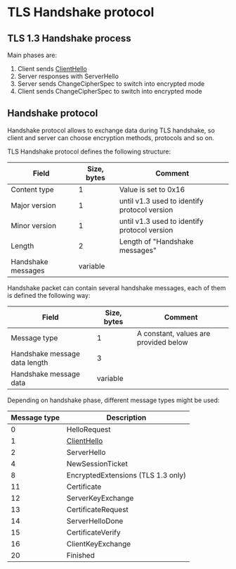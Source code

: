 # TLS Handshake protocol

## TLS 1.3 Handshake process
Main phases are:
1. Client sends [ClientHello](client-hello.md)
2. Server responses with ServerHello
3. Server sends ChangeCipherSpec to switch into encrypted mode
4. Client sends ChangeCipherSpec to switch into encrypted mode

## Handshake protocol
Handshake protocol allows to exchange data during TLS handshake,
so client and server can choose encryption methods, protocols and so on.

TLS Handshake protocol defines the following structure:

| Field              | Size, bytes | Comment                                      |
|--------------------|-------------|----------------------------------------------|
| Content type       | 1           | Value is set to 0x16                         |
| Major version      | 1           | until v1.3 used to identify protocol version |
| Minor version      | 1           | until v1.3 used to identify protocol version |
| Length             | 2           | Length of "Handshake messages"               |
| Handshake messages | variable    |                                              |

Handshake packet can contain several handshake messages, each
of them is defined the following way:

| Field                         | Size, bytes | Comment                               |
|-------------------------------|-------------|---------------------------------------|
| Message type                  | 1           | A constant, values are provided below |
| Handshake message data length | 3           |                                       |
| Handshake message data        | variable    |                                       |

Depending on handshake phase, different message types might be used:

| Message type	 | Description                         |
|---------------|-------------------------------------|
| 0             | 	HelloRequest                       |
| 1             | 	[ClientHello](client-hello.md)     |
| 2             | 	ServerHello                        |
| 4             | 	NewSessionTicket                   |
| 8             | 	EncryptedExtensions (TLS 1.3 only) |
| 11            | 	Certificate                        |
| 12            | 	ServerKeyExchange                  |
| 13            | 	CertificateRequest                 |
| 14            | 	ServerHelloDone                    |
| 15            | 	CertificateVerify                  |
| 16            | 	ClientKeyExchange                  |
| 20            | 	Finished                           |

